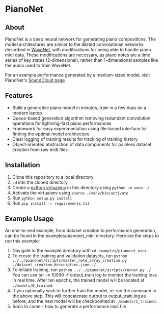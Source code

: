 # PianoNet
## About
PianoNet is a deep neural network for generating piano compositions. The model architectures are similar to the dilated convolutional networks described in [WaveNet](https://arxiv.org/abs/1609.03499), with modifications for being able to handle piano midi data. These modifications are necessary, as piano notes are a time series of key states (2-dimensional), rather than 1-dimensional samples like the audio used to train WaveNet.

For an example performance generated by a medium-sized model, visit PianoNet's [SoundCloud page](https://soundcloud.com/tom-angsten/pianonet-generative-neural-net-performance-in-style-of-bach-1)

## Features
* Build a generative piano model in minutes, train in a few days on a modern laptop
* Queue-based generation algorithm removing redundant convolution operations for lightning-fast piano performances
* Framework for easy experimentation using file-based interface for finding the optimal model architecture
* Clear logging of training results for tracking of training history
* Object-oriented abstraction of data components for painless dataset creation from raw midi files

## Installation
1. Clone this repository to a local directory
2. `cd` into the cloned directory
3. Create a [python virtualenv](https://docs.python.org/3/library/venv.html) in this directory using `python -m venv ./`
4. Activate the virtualenv using `source ./venv/bin/activate`
5. Run `python setup.py install`
6. Run `pip install -r requirements.txt`

## Example Usage

An end-to-end example, from dataset creation to performance generation, can be found in the examples/pianonet_mini directory. Here are the steps to run this example:

1. Navigate to the example directory with `cd examples/pianonet_mini`
2. To create the training and validation datasets, run `python ../../pianonet/scripts/master_note_array_creation.py ./dataset_creation_description.json ./`
3. To initiate training, run `python ../../pianonet/scripts/runner.py ./` You can use tail -n 10000 -f output_train.log to monitor the training loss in real time. After ten epochs, the trained model will be located at `./models/0_trained`.
4. If you optionally wish to further train the model, re-run the command in the above step. This will concatenate output to output_train.log as before, and the new model will be checkpointed at `./models/1_trained`.
5. Soon to come - how to generate a performance midi file
